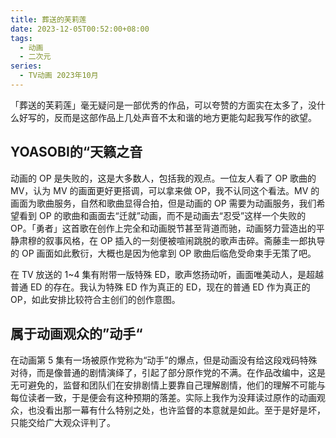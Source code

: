```yaml
---
title: 葬送的芙莉莲
date: 2023-12-05T00:52:00+08:00
tags: 
  - 动画
  - 二次元
series: 
  - TV动画 2023年10月
---
```

「葬送的芙莉莲」毫无疑问是一部优秀的作品，可以夸赞的方面实在太多了，没什么好写的，反而是这部作品上几处声音不太和谐的地方更能勾起我写作的欲望。

## YOASOBI的“天籁之音
动画的 OP 是失败的，这是大多数人，包括我的观点。一位友人看了 OP 歌曲的 MV，认为 MV 的画面更好更搭调，可以拿来做 OP，我不认同这个看法。MV 的画面为歌曲服务，自然和歌曲显得合拍，但是动画的 OP 需要为动画服务，我们希望看到 OP 的歌曲和画面去“迁就”动画，而不是动画去“忍受”这样一个失败的 OP。「勇者」这首歌在创作上完全和动画脱节甚至背道而驰，动画努力营造出的平静肃穆的叙事风格，在 OP 插入的一刻便被喧闹跳脱的歌声击碎。斋藤圭一郎执导的 OP 画面如此敷衍，大概也是因为他拿到 OP 歌曲后临危受命束手无策了吧。

在 TV 放送的 1~4 集有附带一版特殊 ED，歌声悠扬动听，画面唯美动人，是超越普通 ED 的存在。我认为特殊 ED 作为真正的 ED，现在的普通 ED 作为真正的 OP，如此安排比较符合主创们的创作意图。

## 属于动画观众的”动手“
在动画第 5 集有一场被原作党称为“动手”的爆点，但是动画没有给这段戏码特殊对待，而是像普通的剧情演绎了，引起了部分原作党的不满。在作品改编中，这是无可避免的，监督和团队们在安排剧情上要靠自己理解剧情，他们的理解不可能与每位读者一致，于是便会有这种预期的落差。实际上我作为没拜读过原作的动画观众，也没看出那一幕有什么特别之处，也许监督的本意就是如此。至于是好是坏，只能交给广大观众评判了。